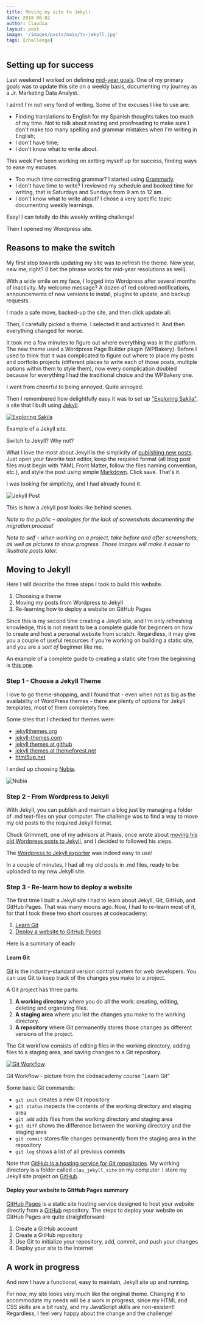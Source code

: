 ```yaml
---
title: Moving my site to Jekyll
date: 2018-06-02
author: Claudia
layout: post
image: '/images/posts/main/to-jekyll.jpg'
tags: [challenge]
---
```


## Setting up for success

Last weekend I worked on defining [mid-year goals](http://claudiagerez.com/2018/05/31/mid-year/). One of my primary goals was to update this site on a weekly basis, documenting my journey as a Jr. Marketing Data Analyst.

I admit I'm not very fond of writing.  Some of the excuses I like to use are: 

- Finding translations to English for my Spanish thoughts takes too much of my time. Not to talk about reading and proofreading to make sure I don't make too many spelling and grammar mistakes when I'm writing in English;
- I don't have time;
- I don't know what to write about.

This week I've been working on setting myself up for success, finding ways to ease my excuses.

- Too much time correcting grammar?  I started using [Grammarly](https://app.grammarly.com).
- I don't have time to write?  I reviewed my schedule and booked time for writing, that is Saturdays and Sundays from 9 am to 12 am. 
- I don't know what to write about?  I chose a very specific topic: documenting weekly learnings.

Easy!  I can totally do this weekly writing challenge! 

Then I opened my Wordpress site. 

## Reasons to make the switch

My first step towards updating my site was to refresh the theme.  New year, new me, right? (I bet the phrase works for mid-year resolutions as well). 

With a wide smile on my face, I logged into Wordpress after several months of inactivity. My welcome message? A dozen of red colored notifications, announcements of new versions to install, plugins to update, and backup requests.

I made a safe move, backed-up the site, and then click update all.

Then, I carefully picked a theme. I selected it and activated it.  And then everything changed for worse.

It took me a few minutes to figure out where everything was in the platform. The new theme used a Wordpress Page Builder plugin (WPBakery).  Before I used to think that it was complicated to figure out where to place my posts and portfolio projects (different places to write each of those posts, multiple options within them to style them), now every complication doubled because for everything I had the traditional choice and the WPBakery one.

I went from cheerful to being annoyed. Quite annoyed.

Then I remembered how delightfully easy it was to set up ["Exploring Sakila"](https://cgerezmi.github.io/), a site that I built using [Jekyll](https://jekyllrb.com/).

[![Exploring Sakila](/images/projects/assets/exploring-sakila.png)](https://cgerezmi.github.io/)
<p class="caption">Example of a Jekyll site.</p>

Switch to Jekyll? Why not?

What I love the most about Jekyll is the simplicity of [publishing new posts](https://jekyllrb.com/docs/posts/).  Just open your favorite text editor, keep the required format (all blog post files must begin with YAML Front Matter, follow the files naming convention, etc.), and style the post using simple [Markdown](https://guides.github.com/features/mastering-markdown/).  Click save.  That's it.

I was looking for simplicity, and I had already found it.

![Jekyll Post](/images/posts/assets/to-jekyll/jekyll-post.png)
<p class="caption">This is how a Jekyll post looks like behind scenes.</p>

_Note to the public - apologies for the lack of screenshots documenting the migration process!_

_Note to self - when working on a project, take before and after screenshots, as well as pictures to show progress. Those images will make it easier to illustrate posts later._

## Moving to Jekyll

Here I will describe the three steps I took to build this website.

1. Choosing a theme
2. Moving my posts from Wordpress to Jekyll
3. Re-learning how to deploy a website on GitHub Pages

Since this is my second time creating a Jekyll site, and I'm only refreshing knowledge, this is not meant to be a complete guide for beginners on how to create and host a personal website from scratch.  Regardless, it may give you a couple of useful resources if you're working on building a static site, and you are a _sort of_ beginner like me.

An example of a complete guide to creating a static site from the beginning is [this one](http://jmcglone.com/guides/github-pages/).

### Step 1 - Choose a Jekyll Theme

I love to go theme-shopping, and I found that - even when not as big as the availability of WordPress themes - there are plenty of options for Jekyll templates, most of them completely free.

Some sites that I checked for themes were:
- [jekyllthemes.org](http://jekyllthemes.org/)
- [jekyll-themes.com](https://jekyll-themes.com)
- [jekyll themes at github](https://github.com/jekyll/jekyll/wiki/Themes)
- [jekyll themes at themeforest.net](https://themeforest.net/category/static-site-generators/jekyll)
- [html5up.net](https://html5up.net/)

I ended up choosing [Nubia](https://nubia-jekyll.netlify.com/).

![Nubia](/images/posts/assets/to-jekyll/nubia.png)


### Step 2 - From Wordpress to Jekyll

With Jekyll, you can publish and maintain a blog just by managing a folder of .md text-files on your computer.  The challenge was to find a way to move my old posts to the required Jekyll format.

Chuck Grimmett, one of my advisors at Praxis, once wrote about [moving his old Wordpress posts to Jekyll](http://www.cagrimmett.com/development/2018/01/21/website-rebuild-and-revival.html), and I decided to followed his steps.

The [Wordpress to Jekyll exporter](https://github.com/benbalter/wordpress-to-jekyll-exporter) was indeed easy to use!

In a couple of minutes, I had all my old posts in .md files, ready to be uploaded to my new Jekyll site.

### Step 3 - Re-learn how to deploy a website

The first time I built a Jekyll site I had to learn about Jekyll, Git, GitHub, and GitHub Pages.  That was many moons ago.  Now, I had to re-learn most of it, for that I took these two short courses at codeacademy:

1. [Learn Git](https://www.codecademy.com/learn/learn-git)
2. [Deploy a website to GitHub Pages](https://www.codecademy.com/learn/deploy-a-website)

Here is a summary of each:

#### Learn Git

[Git](https://en.wikipedia.org/wiki/Git) is the industry-standard version control system for web developers.  You can use Git to keep track of the changes you make to a project. 

A Git project has three parts:

1. **A working directory** where you do all the work: creating, editing, deleting and organizing files. 
2. **A staging area** where you list the changes you make to the working directory.
3. **A repository** where Git permanently stores those changes as different versions of the project. 

The Git workflow consists of editing files in the working directory, adding files to a staging area, and saving changes to a Git repository. 

[![Git Workflow](/images/posts/assets/to-jekyll/git-workflow.png)](https://www.codecademy.com/learn/learn-git)
<p class="caption"> Git Workflow - picture from the codeacademy course "Learn Git"</p>

Some basic Git commands:

- `git init` creates a new Git repository
- `git status` inspects the contents of the working directory and staging area
- `git add` adds files from the working directory and staging area
- `git diff` shows the difference between the working directory and the staging area
- `git commit` stores file changes permanently from the staging area in the repository
- `git log` shows a list of all previous commits

Note that [GitHub is a hosting service for Git repositories](https://www.quora.com/What-is-the-difference-between-Git-and-GitHub).  My working directory is a folder called `clau_jekyll_site` on my computer.  I store my Jekyll site project on [GitHub](https://github.com/claudiagerezmi/claudiagerezmi.github.io).

#### Deploy your website to GitHub Pages summary

[GitHub Pages](https://pages.github.com/) is a static site hosting service designed to host your website directly from a [GitHub](https://github.com/) repository.
The steps to deploy your website on GitHub Pages are quite straightforward:
1. Create a GitHub account
2. Create a GitHub repository 
3. Use Git to initialize your repository, add, commit, and push your changes
6. Deploy your site to the Internet

## A work in progress

And now I have a functional, easy to maintain, Jekyll site up and running.

For now, my site looks very much like the original theme.  Changing it to accommodate my needs will be a work in progress, since my HTML and CSS skills are a bit rusty, and my JavaScript skills are non-existent!  Regardless, I feel very happy about the change and the challenge!
